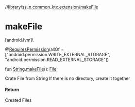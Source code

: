 //[library](../../index.md)/[ss_n.common_ktx.extension](index.md)/[makeFile](make-file.md)

# makeFile

[androidJvm]\

@[RequiresPermission](https://developer.android.com/reference/kotlin/androidx/annotation/RequiresPermission.html)(allOf = ["android.permission.WRITE_EXTERNAL_STORAGE", "android.permission.READ_EXTERNAL_STORAGE"])

fun [String](https://kotlinlang.org/api/latest/jvm/stdlib/kotlin/-string/index.html).[makeFile](make-file.md)(): [File](https://developer.android.com/reference/kotlin/java/io/File.html)

Crate File from String If there is no directory, create it together

#### Return

Created Files
